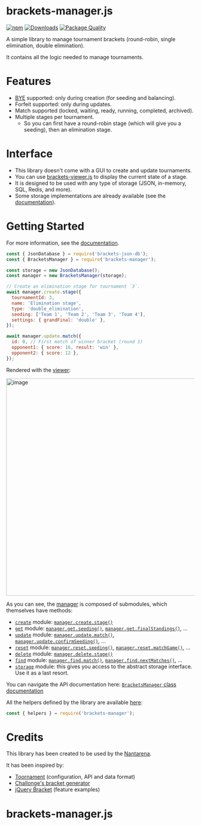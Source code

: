 # brackets-manager.js

[![npm](https://img.shields.io/npm/v/brackets-manager.svg)](https://www.npmjs.com/package/brackets-manager)
[![Downloads](https://img.shields.io/npm/dt/brackets-manager.svg)](https://www.npmjs.com/package/brackets-manager)
[![Package Quality](https://packagequality.com/shield/brackets-manager.svg)](https://packagequality.com/#?package=brackets-manager)

A simple library to manage tournament brackets (round-robin, single elimination, double elimination).

It contains all the logic needed to manage tournaments.

# Features

- [BYE](https://en.wikipedia.org/wiki/Bye_%28sports%29) supported: only during creation (for seeding and balancing).
- Forfeit supported: only during updates.
- Match supported (locked, waiting, ready, running, completed, archived).
- Multiple stages per tournament.
  - So you can first have a round-robin stage (which will give you a seeding), then an elimination stage.

# Interface

- This library doesn't come with a GUI to create and update tournaments.
- You can use [brackets-viewer.js](https://github.com/Drarig29/brackets-viewer.js) to display the current state of a stage.
- It is designed to be used with any type of storage (JSON, in-memory, SQL, Redis, and more).
- Some storage implementations are already available (see the [documentation](https://drarig29.github.io/brackets-docs/user-guide/storage/)).

# Getting Started

For more information, see the [documentation](https://drarig29.github.io/brackets-docs/getting-started/).

```js
const { JsonDatabase } = require('brackets-json-db');
const { BracketsManager } = require('brackets-manager');

const storage = new JsonDatabase();
const manager = new BracketsManager(storage);

// Create an elimination stage for tournament `3`.
await manager.create.stage({
  tournamentId: 3,
  name: 'Elimination stage',
  type: 'double_elimination',
  seeding: ['Team 1', 'Team 2', 'Team 3', 'Team 4'],
  settings: { grandFinal: 'double' },
});

await manager.update.match({
  id: 0, // First match of winner bracket (round 1)
  opponent1: { score: 16, result: 'win' },
  opponent2: { score: 12 },
});
```

Rendered with the [viewer](https://github.com/Drarig29/brackets-viewer.js):

<img width="581" alt="image" src="https://user-images.githubusercontent.com/9317502/232905749-195c4f40-527c-4f17-a639-82f639432ed9.png">

As you can see, the [manager](https://drarig29.github.io/brackets-docs/reference/manager/classes/BracketsManager.html) is composed of submodules, which themselves have methods:
  - [`create`](https://drarig29.github.io/brackets-docs/reference/manager/classes/_internal_.Create.html) module: [`manager.create.stage()`](https://drarig29.github.io/brackets-docs/reference/manager/classes/_internal_.Create.html#stage)
  - [`get`](https://drarig29.github.io/brackets-docs/reference/manager/classes/_internal_.Get.html) module: [`manager.get.seeding()`](https://drarig29.github.io/brackets-docs/reference/manager/classes/_internal_.Get.html#seeding), [`manager.get.finalStandings()`](https://drarig29.github.io/brackets-docs/reference/manager/classes/_internal_.Get.html#finalStandings), ...
  - [`update`](https://drarig29.github.io/brackets-docs/reference/manager/classes/_internal_.Update.html) module: [`manager.update.match()`](https://drarig29.github.io/brackets-docs/reference/manager/classes/_internal_.Update.html#match), [`manager.update.confirmSeeding()`](https://drarig29.github.io/brackets-docs/reference/manager/classes/_internal_.Update.html#confirmSeeding), ...
  - [`reset`](https://drarig29.github.io/brackets-docs/reference/manager/classes/_internal_.Reset.html) module: [`manager.reset.seeding()`](https://drarig29.github.io/brackets-docs/reference/manager/classes/_internal_.Reset.html#seeding), [`manager.reset.matchGame()`](https://drarig29.github.io/brackets-docs/reference/manager/classes/_internal_.Reset.html#matchResults), ...
  - [`delete`](https://drarig29.github.io/brackets-docs/reference/manager/classes/_internal_.Delete.html) module: [`manager.delete.stage()`](https://drarig29.github.io/brackets-docs/reference/manager/classes/_internal_.Delete.html#stage)
  - [`find`](https://drarig29.github.io/brackets-docs/reference/manager/classes/_internal_.Find.html) module: [`manager.find.match()`](https://drarig29.github.io/brackets-docs/reference/manager/classes/_internal_.Find.html#match), [`manager.find.nextMatches()`](https://drarig29.github.io/brackets-docs/reference/manager/classes/_internal_.Find.html#nextMatches), ...
  - [`storage`](https://drarig29.github.io/brackets-docs/reference/manager/interfaces/Storage.html) module: this gives you access to the abstract storage interface. Use it as a last resort.

You can navigate the API documentation here: [`BracketsManager` class documentation](https://drarig29.github.io/brackets-docs/reference/manager/classes/BracketsManager.html)

All the helpers defined by the library are available [here](https://drarig29.github.io/brackets-docs/reference/manager/modules/helpers.html):

```js
const { helpers } = require('brackets-manager');
```

# Credits

This library has been created to be used by the [Nantarena](https://nantarena.net/).

It has been inspired by:

- [Toornament](https://www.toornament.com/en_US/) (configuration, API and data format)
- [Challonge's bracket generator](https://challonge.com/tournaments/bracket_generator)
- [jQuery Bracket](http://www.aropupu.fi/bracket/) (feature examples)
# brackets-manager.js
